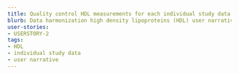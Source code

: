 ```yaml
---
title: Quality control HDL measurements for each individual study data
blurb: Data harmonization high density lipoproteins (HDL) user narrative
user-stories:
- USERSTORY-2
tags:
- HDL
- individual study data
- user narrative
---
```

